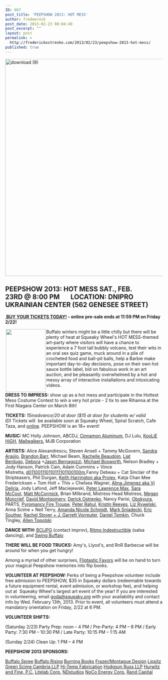```yaml
---
ID: 667
post_title: 'PEEPSHOW 2013: HOT MESS'
author: fredeerock
post_date: 2013-02-23 08:04:49
post_excerpt: ""
layout: post
permalink: >
  http://frederickostrenko.com/2013/02/23/peepshow-2013-hot-mess/
published: true
---
```

<a href="http://frederickostrenko.com/wp/wp-content/uploads/2014/03/download-9.png"><img class="alignnone size-large wp-image-668" alt="download (9)" src="http://frederickostrenko.com/wp/wp-content/uploads/2014/03/download-9-948x1024.png" width="640" height="691" /></a>

<!--more-->
<h2>PEEPSHOW 2013: HOT MESS
SAT., FEB. 23RD @ 8:00 PM       LOCATION: DNIPRO UKRAINIAN CENTER (562 GENESEE STREET)</h2>
<div>

<strong><a href="http://www.squeaky.org/peepshow2013-tix1.php" target="_blank" rel="shadowbox[Mixed];height=800;width=650;"> BUY YOUR TICKETS TODAY!</a> - online pre-sale ends at 11:59 PM on Friday 2/22!</strong>

<img alt="" src="http://squeaky.org/sites/default/files/peepshow.jpg" width="127" height="200" align="left" hspace="2" />

Buffalo winters might be a little chilly but there will be plenty of heat at<strong> </strong>Squeaky Wheel's HOT MESS-themed art-party where visitors will have a chance to experience a 7 foot tall bubbly volcano, test their wits in an oral sex quiz game, muck around in a pile of crocheted food and ball-pit balls, help a Barbie make important day-to-day decisions, pose on their own hot sauce bottle label, bid on fabulous work in an art auction, and be pleasantly overwhelmed by a hot and messy array of interactive installations and intoxicating videos.

<strong>DRESS TO IMPRESS:</strong> show up as a hot mess and participate in the Hottest Mess Costume Contest to win a very hot prize - 2 tix to see Rihanna at the First Niagara Center on March 8th!

<strong>TICKETS: </strong><em>$15 in advance/$20 at door ($15 at door for students w/ valid ID) </em>Tickets will  be available soon at Squeaky Wheel, Spiral Scratch, Cafe Taza, and <a href="http://www.squeaky.org/peepshow2013-tix1.php" rel="shadowbox[Mixed];height=800;width=650;">online</a>. PEEPSHOW is an 18+ event!

<strong>MUSIC: </strong>MC Holly Johnson, ABCDJ, <a href="http://www.cinnamonaluminum.com/" target="_blank">Cinnamon Aluminum</a>, DJ Lulu, <a href="https://soundcloud.com/khod" target="_blank">KooLiE HiGH</a>, <a href="https://www.facebook.com/MallwalkersBuffalo" target="_blank">Mallwalkers</a>, MJB Corporation

<strong>ARTISTS:</strong> Alice Alexandrescu, Steven Ansell + Tammy McGovern, <a href="http://www.s-ara.net/" target="_blank">Sandra Araújo</a>, <a href="http://www.brandonhbarr.com/" target="_blank">Brandon Barr</a>, Michael Beam, <a href="http://www.rachellebeaudoin.com/" target="_blank">Rachelle Beaudoin</a>, <a href="http://digikits.ch/" target="_blank">Liat Berdugo</a>, <a href="http://www.deborabernagozzi.com/Home.html" target="_blank">Debora</a> +<a href="http://www.seeinginvideo.com/" target="_blank">Jason Bernagozzi</a>, <a href="http://www.aesthetocracy.com/" target="_blank">Michael Bosworth</a>, Nelson Bradley + Jody Hanson, Patrick Cain, Adam Cummins + Vince Mistretta, <a href="http://dither-doom.info/" target="_blank">d011001110110111101100100m</a>,Fanny Debeau + Cat Sinclair of the Stripteasers, Phil Durgan, <a href="http://www.projex.tv/" target="_blank">Keith Harrington aka Projex</a>, Katja Chan Mee Fredericksen + Tom Holt + This + Chelsea Wagner, <a href="http://www.almadesigner.com/" target="_blank">Alma Jimenez aka Vj Deliria</a>, Jody Lafond, Jeff Maciejewski, <a href="http://www.petermaxlawrence.com/" target="_blank">Peter Lawrence Max</a>, <a href="http://www.youtube.com/theRealFrontStreet" target="_blank">Sara McCool</a>, <a href="http://www.rodeofilmco.com/" target="_blank">Matt McCormick</a>, Brian Milbrand, Mistress Head Mistress, <a href="http://lazuritelazurite.wix.com/popularchant" target="_blank">Megan Moncrief</a>, <a href="http://davidcmontgomery.com/" target="_blank">David Montgomery</a>, <a href="http://frederickostrenko.com/" target="_blank">Derick Ostrenko</a>, Nancy Parisi, <a href="http://obskyura.com/" target="_blank">Obskyura</a>, PARTS, <a href="http://www.pyromancy.org/" target="_blank">Pyromancy Fire Troupe</a>, <a href="http://peterrahul.tumblr.com/" target="_blank">Peter Rahul</a>, <a href="http://reevesmachine.com/" target="_blank">Kristin Reeves</a>, <a href="http://www.lizrywelski.com/" target="_blank">Liz Rywelski</a>, Anna Scime + Neil Terry, <a href="http://www.amandanicoleschmidt.com/" target="_blank">Amanda Nicole Schmidt</a>, <a href="https://vimeo.com/sniadecki" target="_blank">Mark Sniadecki</a>, <a href="http://unseensignals.com/" target="_blank">Eric Souther</a>, <a href="http://www.thefvc.com/" target="_blank">Rachel Stover + J. Garrett Vorreuter</a>, <a href="http://danieltemkin.com/" target="_blank">Daniel Temkin</a>, Chuck Tingley, <a href="http://www.rochester.edu/college/aah/people/topolski/" target="_blank">Allen Topolski</a>

<strong>DANCE WITH: </strong><a href="http://bcijpg.weebly.com/index.html" target="_blank">BCIJPG</a> (contact improv), <a href="http://www.facebook.com/RitmoIndestructible" target="_blank">Ritmo Indestructible</a> (salsa dancing), and <a href="http://swingbuffalo.com/SwingBuffalo.com/Home.html" target="_blank">Swing Buffalo</a>

<strong>THERE WILL BE FOOD TRUCKS: </strong>Amy's, Llyod's, and RnR Barbecue will be around for when you get hungry!

Among a myriad of other surprises, <a href="http://www.fliptasticfavors.com/" target="_blank">Fliptastic Favors</a> will be on hand to turn your magical Peepshow memories into flip books.

<strong>VOLUNTEER AT PEEPSHOW: </strong>Perks of being a Peepshow volunteer include free admission to PEEPSHOW, $35 in Squeaky dollars (redeemable towards a future equipment rental, event admission, or workshop fee), and helping out at  Squeaky Wheel's largest art event of the year! If you are interested in volunteering, email <a href="mailto:goda@squeaky.org">goda@squeaky.org</a> with your availability and contact info by Wed. February 13th, 2013. Prior to event, all volunteers must attend a mandatory orientation on Friday, 2/22 at 6 PM.

<strong>VOLUNTEER SHIFTS: </strong>

(Saturday 2/23) Party Prep: noon – 4 PM / Pre-Party: 4 PM – 8 PM / Early Party: 7:30 PM – 10:30 PM / Late Party: 10:15 PM – 1:15 AM

(Sunday 2/24) Clean Up: 1 PM – 4 PM

<strong>PEEPSHOW 2013 SPONSORS:</strong>

<a href="http://www.buffalospree.com/" target="_blank">Buffalo Spree</a>
<a href="http://www.buffalorising.com/" target="_blank">Buffalo Rising</a>
<a href="http://burningbooksbuffalo.com/" target="_blank">Burning Books</a>
<a href="http://frazermontague.com/" target="_blank">Frazer/Montague Design</a>
<a href="http://www.lipsitzgreen.com/" target="_blank">Lipsitz Green Scime Cambria LLP</a>
<a href="http://www.hi-tempfab.com/" target="_blank">Hi-Temp Fabrication</a>
<a href="http://www.hodgsonruss.com/" target="_blank">Hodgson Russ LLP</a>
<a href="http://www.hurwitzfine.com/" target="_blank">Hurwitz and Fine, P.C.</a>
<a href="http://www.litelab.com/content.php?pg=1" target="_blank">Litelab Corp.</a>
<a href="http://www.nd-studios.com/" target="_blank">NDstudios</a>
<a href="http://www.noco.com/" target="_blank">NoCo Energy Corp.</a>
<a href="http://www.randcapital.com/" target="_blank">Rand Capital</a>

</div>